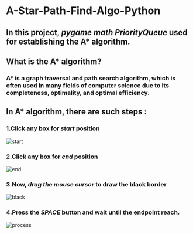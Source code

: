 # A-Star-Path-Find-Algo-Python

## In this project, *pygame* *math*  *PriorityQueue*   used for establishing the A* algorithm.

## What is the A* algorithm?
### A* is a graph traversal and path search algorithm, which is often used in many fields of computer science due to its completeness, optimality, and optimal efficiency. 
 


## In A* algorithm, there are such steps :


### 1.Click any box for *start* position
![start](https://user-images.githubusercontent.com/64283478/98241015-519e1b80-1f90-11eb-997e-aae4ac98ed3b.PNG)



### 2.Click any box for *end* position

![end](https://user-images.githubusercontent.com/64283478/98241055-61b5fb00-1f90-11eb-8728-87ddc9e1f087.PNG)

 

### 3.Now, *drag the mouse cursor* to draw the black border
![black](https://user-images.githubusercontent.com/64283478/98241064-65498200-1f90-11eb-93e8-b1bb4cf01087.PNG)



### 4.Press the *SPACE* button and wait until the endpoint reach.
![process](https://user-images.githubusercontent.com/64283478/98241061-637fbe80-1f90-11eb-80b1-496d9f12c436.PNG)
